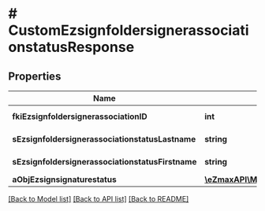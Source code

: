 # # CustomEzsignfoldersignerassociationstatusResponse

## Properties

Name | Type | Description | Notes
------------ | ------------- | ------------- | -------------
**fkiEzsignfoldersignerassociationID** | **int** | The unique ID of the Ezsignfoldersignerassociation |
**sEzsignfoldersignerassociationstatusLastname** | **string** | The last name of the Ezsignsigner |
**sEzsignfoldersignerassociationstatusFirstname** | **string** | The first name of the Ezsignsigner |
**aObjEzsignsignaturestatus** | [**\eZmaxAPI\Model\CustomEzsignsignaturestatusResponse[]**](CustomEzsignsignaturestatusResponse.md) |  |

[[Back to Model list]](../../README.md#models) [[Back to API list]](../../README.md#endpoints) [[Back to README]](../../README.md)
